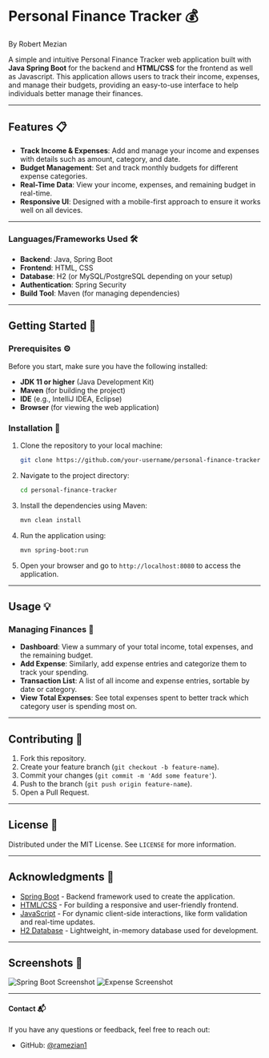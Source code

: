 # Personal Finance Tracker 💰

By Robert Mezian

A simple and intuitive Personal Finance Tracker web application built with **Java Spring Boot** for the backend and **HTML/CSS** for the frontend as well as Javascript. This application allows users to track their income, expenses, and manage their budgets, providing an easy-to-use interface to help individuals better manage their finances.

---

## Features 📋

- **Track Income & Expenses**: Add and manage your income and expenses with details such as amount, category, and date.
- **Budget Management**: Set and track monthly budgets for different expense categories.
- **Real-Time Data**: View your income, expenses, and remaining budget in real-time.
- **Responsive UI**: Designed with a mobile-first approach to ensure it works well on all devices.

---

### Languages/Frameworks Used 🛠️

- **Backend**: Java, Spring Boot
- **Frontend**: HTML, CSS
- **Database**: H2 (or MySQL/PostgreSQL depending on your setup)
- **Authentication**: Spring Security
- **Build Tool**: Maven (for managing dependencies)

---

## Getting Started 🚀

### Prerequisites ⚙️

Before you start, make sure you have the following installed:

- **JDK 11 or higher** (Java Development Kit)
- **Maven** (for building the project)
- **IDE** (e.g., IntelliJ IDEA, Eclipse)
- **Browser** (for viewing the web application)

### Installation 🔧

1. Clone the repository to your local machine:

    ```bash
    git clone https://github.com/your-username/personal-finance-tracker.git
    ```

2. Navigate to the project directory:

    ```bash
    cd personal-finance-tracker
    ```

3. Install the dependencies using Maven:

    ```bash
    mvn clean install
    ```

4. Run the application using:

    ```bash
    mvn spring-boot:run
    ```

5. Open your browser and go to `http://localhost:8080` to access the application.

---

## Usage 💡

### Managing Finances 💸

- **Dashboard**: View a summary of your total income, total expenses, and the remaining budget.
- **Add Expense**: Similarly, add expense entries and categorize them to track your spending.
- **Transaction List**: A list of all income and expense entries, sortable by date or category.
- **View Total Expenses**: See total expenses spent to better track which category user is spending most on.

---

## Contributing 🤝

1. Fork this repository.
2. Create your feature branch (`git checkout -b feature-name`).
3. Commit your changes (`git commit -m 'Add some feature'`).
4. Push to the branch (`git push origin feature-name`).
5. Open a Pull Request.

---

## License 📝

Distributed under the MIT License. See `LICENSE` for more information.

---

## Acknowledgments 🙏

- [Spring Boot](https://spring.io/projects/spring-boot) - Backend framework used to create the application.
- [HTML/CSS](https://www.w3.org/Style/CSS/) - For building a responsive and user-friendly frontend.
- [JavaScript](https://developer.mozilla.org/en-US/docs/Web/JavaScript) - For dynamic client-side interactions, like form validation and real-time updates.
- [H2 Database](https://www.h2database.com/) - Lightweight, in-memory database used for development.

---

## Screenshots 📸

![Spring Boot Screenshot](https://github.com/user-attachments/assets/43a4ad4e-ca96-4e0a-b21a-9076a9137013)
![Expense Screenshot](https://github.com/user-attachments/assets/f4a1d830-8f13-43a3-b2d6-eed74596b917)

---

#### Contact 📬

If you have any questions or feedback, feel free to reach out:

- GitHub: [@ramezian1](https://github.com/ramezian1)


